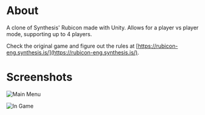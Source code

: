 # About
A clone of Synthesis' Rubicon made with Unity. Allows for a player vs player mode, supporting up to 4 players.

Check the original game and figure out the rules at [https://rubicon-eng.synthesis.is/](https://rubicon-eng.synthesis.is/).

# Screenshots
![Main Menu](https://i.imgur.com/ozZsj7z.png)

![In Game](https://i.imgur.com/ZxJCjVw.png)